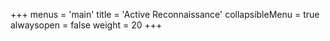 +++
menus = 'main'
title = 'Active Reconnaissance'
collapsibleMenu = true
alwaysopen = false
weight = 20
+++

